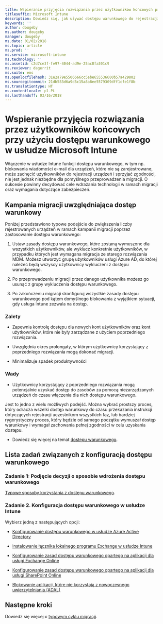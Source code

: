 ```yaml
---
title: Wspieranie przyjęcia rozwiązania przez użytkowników końcowych przy użyciu dostępu warunkowego
titlesuffix: Microsoft Intune
description: Dowiedz się, jak używać dostępu warunkowego do rejestracji dysku w usłudze Microsoft Intune.
keywords: ''
author: dougeby
ms.author: dougeby
manager: dougeby
ms.date: 01/02/2018
ms.topic: article
ms.prod: ''
ms.service: microsoft-intune
ms.technology: ''
ms.assetid: c2d7ce3f-fe97-4044-ad9e-25ac8fa301c9
ms.reviewer: dagerrit
ms.suite: ems
ms.openlocfilehash: 31e2a79e5506666cc5ebe655536600b57a429802
ms.sourcegitcommit: 21db583d6a9d3c15a8a8ee5579309dff1cfe1f8b
ms.translationtype: HT
ms.contentlocale: pl-PL
ms.lasthandoff: 03/16/2018
---
```

# <a name="drive-end-user-adoption-with-conditional-access-in-microsoft-intune"></a>Wspieranie przyjęcia rozwiązania przez użytkowników końcowych przy użyciu dostępu warunkowego w usłudze Microsoft Intune

Włączenie w usłudze Intune funkcji dostępu warunkowego, w tym np. blokowania wiadomości e-mail dla urządzeń, które nie są zarejestrowane, może zachęcić użytkowników do rejestracji urządzeń i sprzyjać zgodności, nie jest jednak niezbędne dla pomyślnego przeprowadzenia migracji. O sukcesie powinny decydować cele wdrażania technologii w ramach migracji oraz wymagania dotyczące zabezpieczeń.

## <a name="migration-campaign-with-conditional-access"></a>Kampania migracji uwzględniająca dostęp warunkowy

Poniżej przedstawiono typowe podejście do zwiększenia liczby rejestrowanych urządzeń w ramach kampanii migracji poprzez zastosowanie dostępu warunkowego:

1.  Ustaw zasady dostępu warunkowego, które zostaną wymuszone dla wszystkich użytkowników, ale wyklucz konkretnie użytkowników, w przypadku których jest wymagana migracja ze starego rozwiązania MDM. Możesz utworzyć grupę użytkowników usługi Azure AD, do której należeć będą wszyscy użytkownicy wykluczeni z dostępu warunkowego.

2.  Po przeprowadzeniu migracji przez danego użytkownika możesz go usunąć z grupy wykluczenia dostępu warunkowego.

3.  Po zakończeniu migracji skonfiguruj wszystkie zasady dostępu warunkowego pod kątem domyślnego blokowania z wyjątkiem sytuacji, gdy usługa Intune zezwala na dostęp.

### <a name="advantages"></a>Zalety

-   Zapewnia kontrolę dostępu dla nowych kont użytkowników oraz kont użytkowników, które nie były zarządzane z użyciem poprzedniego rozwiązania.

-   Uwzględnia okres prolongaty, w którym użytkownicy korzystający z poprzedniego rozwiązania mogą dokonać migracji.

-   Minimalizuje spadek produktywności

### <a name="disadvantages"></a>Wady

-   Użytkownicy korzystający z poprzedniego rozwiązania mogą potencjalnie uzyskać dostęp do zasobów za pomocą niezarządzanych urządzeń do czasu włączenia dla nich dostępu warunkowego.


Jest to jedno z wielu możliwych podejść. Można wybrać prostszy proces, który odracza wszelki dostęp warunkowy do czasu przekazania instrukcji dotyczących rejestracji uczestnikom wszystkich faz, lub bardziej rygorystyczny proces, który będzie od samego początku wymuszał dostęp warunkowy i wymagał zachowania pełnej zgodności w celu uzyskania dostępu.

-   Dowiedz się więcej na temat [dostępu warunkowego](conditional-access.md).

## <a name="task-list-for-conditional-access"></a>Lista zadań związanych z konfiguracją dostępu warunkowego

### <a name="task-1-decide-how-you-are-going-to-implement-conditional-access"></a>Zadanie 1: Podjęcie decyzji o sposobie wdrożenia dostępu warunkowego

[Typowe sposoby korzystania z dostępu warunkowego](conditional-access-intune-common-ways-use.md).

### <a name="task-2-set-up-intune-conditional-access"></a>Zadanie 2. Konfiguracja dostępu warunkowego w usłudze Intune

Wybierz jedną z następujących opcji:

-   [Konfigurowanie dostępu warunkowego w usłudze Azure Active Directory](https://docs.microsoft.com/azure/active-directory/active-directory-conditional-access-azure-portal)

-   [Instalowanie łącznika lokalnego programu Exchange w usłudze Intune](exchange-connector-install.md)

-   [Konfigurowanie zasad dostępu warunkowego opartego na aplikacji dla usługi Exchange Online](app-based-conditional-access-intune-create.md)

-   [Konfigurowanie zasad dostępu warunkowego opartego na aplikacji dla usługi SharePoint Online](app-based-conditional-access-intune-create.md)

-   [Blokowanie aplikacji, które nie korzystają z nowoczesnego uwierzytelniania (ADAL)](app-modern-authentication-block.md)

## <a name="next-steps"></a>Następne kroki

Dowiedz się więcej o [typowym cyklu migracji](migration-guide-cycle.md).
